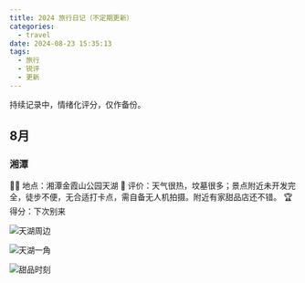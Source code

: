 ```yaml
---
title: 2024 旅行日记（不定期更新）
categories:
  - travel
date: 2024-08-23 15:35:13
tags:
  - 旅行
  - 锐评
  - 更新
---
```

持续记录中，情绪化评分，仅作备份。

## 8月

### 湘潭

🫵🏻 地点：湘潭金霞山公园天湖
🤡 评价：天气很热，坟墓很多；景点附近未开发完全，徒步不便，无合适打卡点，需自备无人机拍摄。附近有家甜品店还不错。
🏆 得分：下次别来

![天湖周边](https://s2.loli.net/2024/08/23/KQMTdXCclD5OqGy.jpg)

<!-- more -->

![天湖一角](https://s2.loli.net/2024/08/23/hD9BFTw1YZ34x2U.jpg)

![甜品时刻](https://s2.loli.net/2024/08/23/i2OYXUtbzr9ye5L.jpg)
